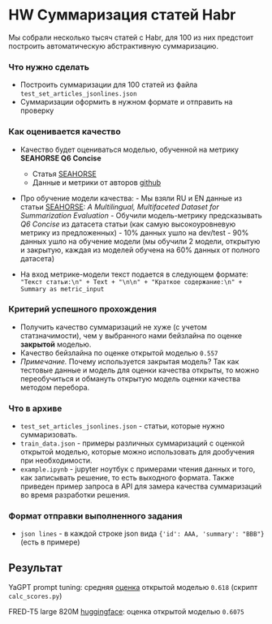 # HW Суммаризация статей Habr

Мы собрали несколько тысяч статей с Habr, для 100 из них предстоит построить автоматическую абстрактивную суммаризацию.

### Что нужно сделать
 - Построить суммаризации для 100 статей из файла `test_set_articles_jsonlines.json`
 - Суммаризации оформить в нужном формате и отправить на проверку

### Как оценивается качество
- Качество будет оцениваться моделью, обученной на метрику **SEAHORSE Q6 Concise**
    - Статья [SEAHORSE](https://arxiv.org/abs/2305.13194)
    - Данные и метрики от авторов [github](https://github.com/google-research-datasets/seahorse)
- Про обучение модели качества:
        - Мы взяли RU и EN данные из статьи [SEAHORSE](https://arxiv.org/abs/2305.13194): *A Multilingual, Multifaceted Dataset for Summarization Evaluation*
        - Обучили модель-метрику предсказывать *Q6 Concise* из датасета статьи (как самую высокоуровневую метрику из предложенных)
        - 10% данных ушло на dev/test
        - 90% данных ушло на обучение модели (мы обучили 2 модели, открытую и закрытую, каждая из моделей обучена на 60% данных от полного датасета)

- На вход метрике-модели текст подается в следующем формате: `"Текст статьи:\n" + Text + "\n\n" + "Краткое содержание:\n" + Summary as metric_input`

### Критерий успешного прохождения
 - Получить качество суммаризаций не хуже (с учетом статзначимости), чем у выбранного нами бейзлайна по оценке **закрытой** моделью.
 - Качество бейзлайна по оценке открытой моделью `0.557`
 - <i>Примечание.</i> Почему используется закрытая модель? Так как тестовые данные и модель для оценки качества открыты, то можно переобучиться и обмануть открытую модель оценки качества методом перебора.

### Что в архиве
- `test_set_articles_jsonlines.json` - статьи, которые нужно суммаризовать.
- `train_data.json` - примеры различных суммаризаций с оценкой открытой моделью, которые можно использовать для дообучения при необходимости.
- `example.ipynb` - jupyter ноутбук с примерами чтения данных и того, как записывать решение, то есть выходного формата. Также приведен пример запроса в API для замера качества суммаризаций во время разработки решения.

### Формат отправки выполненного задания
- `json lines` - в каждой строке json вида `{'id': AAA, 'summary': "BBB"}` (есть в примере)

## Результат

YaGPT prompt tuning: cредняя [оценка](https://github.com/truEngineer/shad_gpt/blob/main/hw/test_scores.txt) открытой моделью `0.618` (скрипт `calc_scores.py`)

FRED-T5 large 820M [huggingface](https://huggingface.co/basic-go/FRED-T5-large-habr-summarizer): оценка открытой моделью `0.6075`
